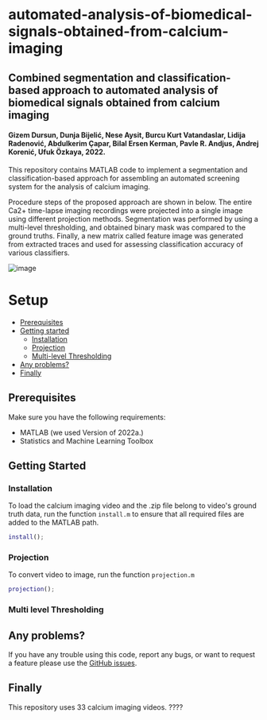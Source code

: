# automated-analysis-of-biomedical-signals-obtained-from-calcium-imaging

## Combined segmentation and classification-based approach to automated analysis of biomedical signals obtained from calcium imaging 
#### Gizem Dursun, Dunja Bijelić, Nese Aysit, Burcu Kurt Vatandaslar, Lidija Radenović, Abdulkerim Çapar, Bilal Ersen Kerman, Pavle R. Andjus, Andrej Korenić, Ufuk Özkaya, 2022.

This repository contains MATLAB code to implement a segmentation and classification-based approach for assembling an automated screening system for the analysis of calcium imaging. 

Procedure steps of the proposed approach are shown in below. The entire Ca2+ time-lapse imaging recordings were projected into a single image using different projection methods. Segmentation was performed by using a multi-level thresholding, and obtained binary mask was compared to the ground truths. Finally, a new matrix called feature image was generated from extracted traces and used for assessing classification accuracy of various classifiers.

![image](https://user-images.githubusercontent.com/21240038/203317080-5d839193-fc02-49dc-b5d9-18ba8c68255d.png)

# Setup

- [Prerequisites](#Prerequisites)
- [Getting started](#getting-started)
    - [Installation](#installation)
    - [Projection](#projection)
    - [Multi-level Thresholding](#Multi-level-Thresholding)
- [Any problems?](#any-problems)
- [Finally](#finally)
	
## Prerequisites

Make sure you have the following requirements:

- MATLAB (we used Version of 2022a.)
- Statistics and Machine Learning Toolbox

## Getting Started

### Installation

To load the calcium imaging video and the .zip file belong to video's ground truth data, run the function `install.m` to ensure that all required files are added to the MATLAB path.

```matlab
install();
```
### Projection

To convert video to image, run the function `projection.m`

```matlab
projection();
```
### Multi level Thresholding

## Any problems?

If you have any trouble using this code, report any bugs, or want to request a feature please use the [GitHub issues](https://github.com/gizemdursun/automated-analysis-of-biomedical-signals-obtained-from-calcium-imaging/issues).

## Finally

This repository uses 33 calcium imaging videos. ????
